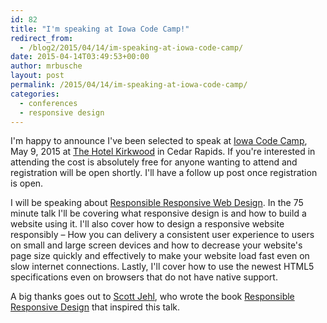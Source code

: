 ```yaml
---
id: 82
title: "I'm speaking at Iowa Code Camp!"
redirect_from:
  - /blog2/2015/04/14/im-speaking-at-iowa-code-camp/
date: 2015-04-14T03:49:53+00:00
author: mrbusche
layout: post
permalink: /2015/04/14/im-speaking-at-iowa-code-camp/
categories:
  - conferences
  - responsive design
---
```


I'm happy to announce I've been selected to speak at [Iowa Code Camp](https://iowacodecamp.com/), May 9, 2015 at [The Hotel Kirkwood](https://www.thehotelatkirkwood.com/) in Cedar Rapids. If you're interested in attending the cost is absolutely free for anyone wanting to attend and registration will be open shortly. I'll have a follow up post once registration is open.

I will be speaking about [Responsible Responsive Web Design](https://iowacodecamp.com/session/list#9). In the 75 minute talk I'll be covering what responsive design is and how to build a website using it. I'll also cover how to design a responsive website responsibly &#8211; How you can delivery a consistent user experience to users on small and large screen devices and how to decrease your website's page size quickly and effectively to make your website load fast even on slow internet connections. Lastly, I'll cover how to use the newest HTML5 specifications even on browsers that do not have native support.

A big thanks goes out to [Scott Jehl](https://scottjehl.com/), who wrote the book [Responsible Responsive Design](https://abookapart.com/products/responsible-responsive-design) that inspired this talk.
